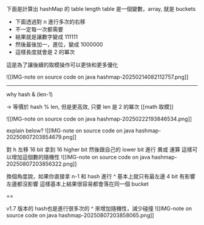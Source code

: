 

下面是計算出 hashMap 的 table length
table 是一個變數，array,  就是 buckets


- 下面透過對 n 進行多次的右移
- 不一定每一次都需要
- 結果就是讓數字變成 111111
- 然後最後加一，進位，變成 1000000
- 這樣長度就會是 2 的冪次

這是為了讓後續的取模操作可以更快和更多優化


![[IMG-note on source code on java hashmap-20250214082112757.png]]


---


why hash & (len-1)

-> 等價於 hash % len, 但是更高效, 只要 len 是 2 的冪次
[[math 取模]]

![[IMG-note on source code on java hashmap-20250222193846534.png]]



explain below?
![[IMG-note on source code on java hashmap-20250807203854679.png]]

對 h 左移 16 bit 拿到 16 higher bit
然後跟自己的 lower bit 進行 異或 運算
這樣可以增加這個數的隨機性
![[IMG-note on source code on java hashmap-20250807203856322.png]]

換個角度說，如果你直接拿 n-1 和 hash 進行 ^ 
基本上就只有最左邊 4 bit 有影響
左邊都沒影響
這樣基本上結果很容易都會落在同一個 bucket



==

v1.7 版本的 hash也是進行很多次的 ^ 來增加隨機性，減少碰撞
![[IMG-note on source code on java hashmap-20250807203858065.png]]